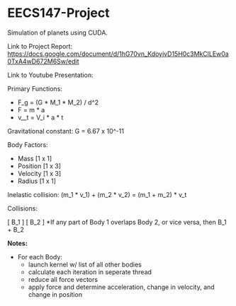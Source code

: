 # EECS147-Project
Simulation of planets using CUDA. 

Link to Project Report: https://docs.google.com/document/d/1hG70vn_KdoyivD15H0c3MkClLEw0a0TxA4wD672M6Sw/edit

Link to Youtube Presentation: 

Primary Functions:
- F_g = (G * M_1 * M_2) / d^2
- F = m * a
- v__t = V_i * a * t

Gravitational constant:
G = 6.67 x 10^-11

Body Factors:
 - Mass [1 x 1]
 - Position [1 x 3]
 - Velocity [1 x 3]
 - Radius [1 x 1]

Inelastic collision:
(m_1 * v_1) + (m_2 * v_2) = (m_1 + m_2) * v_t

Collisions:

[ B_1 ]       [ B_2 ]
*If any part of Body 1 overlaps Body 2, or vice versa, then B_1 + B_2

__Notes:__ 
 - For each Body:
    - launch kernel w/ list of all other bodies
    - calculate each iteration in seperate thread
    - reduce all force vectors
    - apply force and determine acceleration, change in velocity, and change in position
